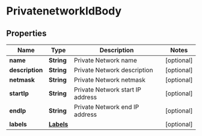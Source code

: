 # PrivatenetworkIdBody

## Properties
Name | Type | Description | Notes
------------ | ------------- | ------------- | -------------
**name** | **String** | Private Network name |  [optional]
**description** | **String** | Private Network description |  [optional]
**netmask** | **String** | Private Network netmask |  [optional]
**startIp** | **String** | Private Network start IP address |  [optional]
**endIp** | **String** | Private Network end IP address |  [optional]
**labels** | [**Labels**](Labels.md) |  |  [optional]
